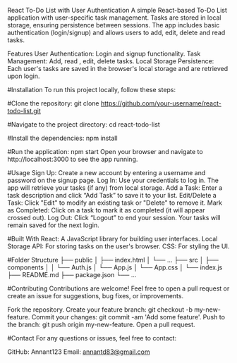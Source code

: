 React To-Do List with User Authentication
A simple React-based To-Do List application with user-specific task management. Tasks are stored in local storage, ensuring persistence between sessions. The app includes basic authentication (login/signup) and allows users to add, edit, delete and read tasks.

Features
User Authentication: Login and signup functionality.
Task Management: Add, read , edit, delete tasks.
Local Storage Persistence: Each user's tasks are saved in the browser's local storage and are retrieved upon login.


#Installation
To run this project locally, follow these steps:

#Clone the repository:
git clone https://github.com/your-username/react-todo-list.git

#Navigate to the project directory:
cd react-todo-list

#Install the dependencies:
npm install

#Run the application:
npm start
Open your browser and navigate to http://localhost:3000 to see the app running.

#Usage
Sign Up: Create a new account by entering a username and password on the signup page.
Log In: Use your credentials to log in. The app will retrieve your tasks (if any) from local storage.
Add a Task: Enter a task description and click “Add Task” to save it to your list.
Edit/Delete a Task: Click "Edit" to modify an existing task or "Delete" to remove it.
Mark as Completed: Click on a task to mark it as completed (it will appear crossed out).
Log Out: Click “Logout” to end your session. Your tasks will remain saved for the next login.

#Built With
React: A JavaScript library for building user interfaces.
Local Storage API: For storing tasks on the user's browser.
CSS: For styling the UI.

#Folder Structure
├── public
│   ├── index.html
│   └── ...
├── src
│   ├── components
│   │   └── Auth.js
│   └── App.js
│   └── App.css
│   └── index.js
├── README.md
├── package.json
└── ...


#Contributing
Contributions are welcome! Feel free to open a pull request or create an issue for suggestions, bug fixes, or improvements.

Fork the repository.
Create your feature branch: git checkout -b my-new-feature.
Commit your changes: git commit -am 'Add some feature'.
Push to the branch: git push origin my-new-feature.
Open a pull request.


#Contact
For any questions or issues, feel free to contact:

GitHub: Annant123
Email: annantd83@gmail.com
